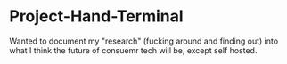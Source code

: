 # Project-Hand-Terminal
Wanted to document my "research" (fucking around and finding out) into what I think the future of consuemr tech will be, except self hosted.  
